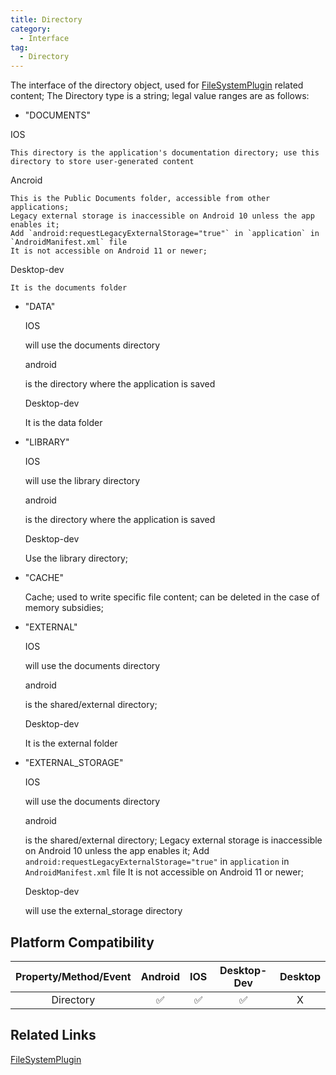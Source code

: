 ```yaml
---
title: Directory
category:
  - Interface
tag:
  - Directory
---
```


The interface of the directory object, used for [FileSystemPlugin](../../plugin/file-system/index.md) related content;
The Directory type is a string; legal value ranges are as follows:

 - "DOCUMENTS"

  IOS

    This directory is the application's documentation directory; use this directory to store user-generated content

  Ancroid
  
    This is the Public Documents folder, accessible from other applications;
    Legacy external storage is inaccessible on Android 10 unless the app enables it;
    Add `android:requestLegacyExternalStorage="true"` in `application` in `AndroidManifest.xml` file
    It is not accessible on Android 11 or newer;

  Desktop-dev

    It is the documents folder
  

- "DATA"

  IOS

    will use the documents directory

  android

    is the directory where the application is saved

  Desktop-dev

    It is the data folder

- "LIBRARY"

  IOS

    will use the library directory

  android

    is the directory where the application is saved

  Desktop-dev

    Use the library directory;

- "CACHE"

  Cache; used to write specific file content; can be deleted in the case of memory subsidies;

- "EXTERNAL"

  IOS

    will use the documents directory

  android

    is the shared/external directory;

  Desktop-dev

    It is the external folder


- "EXTERNAL_STORAGE"

  IOS

    will use the documents directory

  android

    is the shared/external directory;
    Legacy external storage is inaccessible on Android 10 unless the app enables it;
    Add `android:requestLegacyExternalStorage="true"` in `application` in `AndroidManifest.xml` file
    It is not accessible on Android 11 or newer;

  Desktop-dev

    will use the external_storage directory



## Platform Compatibility

| Property/Method/Event  | Android | IOS | Desktop-Dev | Desktop |
|:----------------------:|:-------:|:---:|:-----------:|:-------:|
| Directory              | ✅      | ✅  | ✅          | X       |

## Related Links

[FileSystemPlugin](../../plugin/file-system/index.md)



